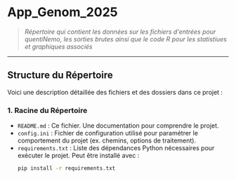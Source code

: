 # App_Genom_2025
> *Répertoire qui contient les données sur les fichiers d'entrées pour quentiNemo, les sorties brutes ainsi que le code R pour les statistiues et graphiques associés*

---

## **Structure du Répertoire**
Voici une description détaillée des fichiers et des dossiers dans ce projet :

### **1. Racine du Répertoire**
- `README.md` : Ce fichier. Une documentation pour comprendre le projet.
- `config.ini` : Fichier de configuration utilisé pour paramétrer le comportement du projet (ex. chemins, options de traitement).
- `requirements.txt` : Liste des dépendances Python nécessaires pour exécuter le projet. Peut être installé avec :
  ```bash
  pip install -r requirements.txt
